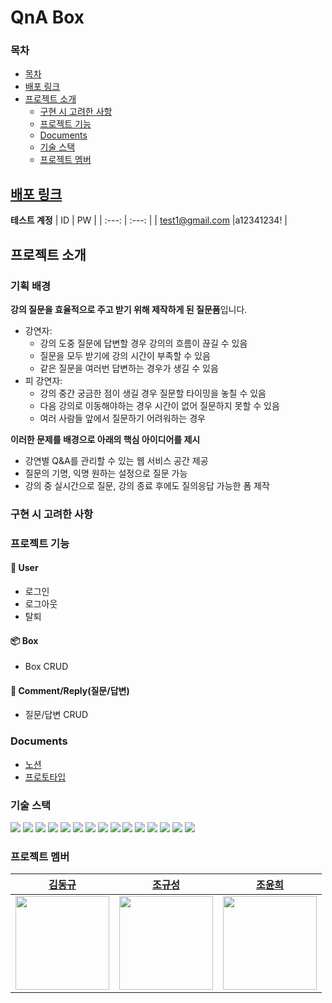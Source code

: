 #  QnA Box

### 목차
- [목차](#목차)
- [배포 링크](#배포-링크)
- [프로젝트 소개](#프로젝트-소개)
   - [구현 시 고려한 사항](#구현-시-고려한-사항)
   - [프로젝트 기능](#프로젝트-기능)
   - [Documents](#documents)
   - [기술 스택](#기술-스택)
   - [프로젝트 멤버](#프로젝트-멤버)

## [배포 링크](https://qna-box.web.app)
**테스트 계정**
| ID | PW |
| :---: | :---: |
| test1@gmail.com |a12341234! |

## 프로젝트 소개

### 기획 배경

**강의 질문을 효율적으로 주고 받기 위해 제작하게 된 질문폼**입니다.

- 강연자:
    - 강의 도중 질문에 답변할 경우 강의의 흐름이 끊길 수 있음
    - 질문을 모두 받기에 강의 시간이 부족할 수 있음
    - 같은 질문을 여러번 답변하는 경우가 생길 수 있음
- 피 강연자:
    - 강의 중간 궁금한 점이 생길 경우 질문할 타이밍을 놓칠 수 있음
    - 다음 강의로 이동해야하는 경우 시간이 없어 질문하지 못할 수 있음
    - 여러 사람들 앞에서 질문하기 어려워하는 경우

**이러한 문제를 배경으로 아래의 핵심 아이디어를 제시**
- 강연별 Q&A를 관리할 수 있는 웹 서비스 공간 제공
- 질문의 기명, 익명 원하는 설정으로 질문 가능
- 강의 중 실시간으로 질문, 강의 종료 후에도 질의응답 가능한 폼 제작

### 구현 시 고려한 사항
### 프로젝트 기능
#### 🏃 User
- 로그인
- 로그아웃
- 탈퇴

#### 📦 Box
- Box CRUD

#### 💬 Comment/Reply(질문/답변)
- 질문/답변 CRUD

### Documents
- [노션](https://5kdk.notion.site/b21eb7590ab7408ca0983a5b386c3de0?v=b5c686ffadc84e86a049e690e8acbbb1&pvs=4)
- [프로토타입](https://www.figma.com/file/jJDbPxKLTVXr4QfbpiQj40/Q%26A-ROOM-UI?type=design&node-id=0%3A1&mode=design&t=H8KLMB7GrpiFak1R-1)

### 기술 스택
<img src="https://img.shields.io/badge/typescript-3178C6?style=for-the-badge&logo=typescript&logoColor=white"/> <img src="https://img.shields.io/badge/react-61DAFB?style=for-the-badge&logo=react&logoColor=black"/> <img src="https://img.shields.io/badge/react router-CA4245?style=for-the-badge&logo=ReactRouter&logoColor=white"> <img src="https://img.shields.io/badge/jotai-black?style=for-the-badge&logo=[]&logoColor=white"/> <img src="https://img.shields.io/badge/react query-FF4154?style=for-the-badge&logo=react%20query&logoColor=white"/> <img src="https://img.shields.io/badge/React Error Boundary-black?style=for-the-badge&logo=[]&logoColor=white"/> <img src="https://img.shields.io/badge/emotion-black?style=for-the-badge&logo=[]&logoColor=white"/> <img src="https://img.shields.io/badge/react hook form-EC5990?style=for-the-badge&logo=react%20hook%20form&logoColor=white"/> <img src="https://img.shields.io/badge/zod-3E67B1?style=for-the-badge&logo=zod&logoColor=white"/> <img src="https://img.shields.io/badge/eslint-4B32C3?style=for-the-badge&logo=ESLint&logoColor=white"> <img src="https://img.shields.io/badge/prettier-F7B93E?style=for-the-badge&logo=Prettier&logoColor=black"> <img src="https://img.shields.io/badge/vite-646CFF?style=for-the-badge&logo=vite&logoColor=white"/> <img src="https://img.shields.io/badge/firebase-FFCA28?style=for-the-badge&logo=firebase&logoColor=black"/> <img src="https://img.shields.io/badge/notion-000000?style=for-the-badge&logo=notion&logoColor=white"/> <img src="https://img.shields.io/badge/discord-5865F2?style=for-the-badge&logo=discord&logoColor=black"/>

### 프로젝트 멤버
| [김동규](https://github.com/5kdk) | [조규성](https://github.com/operat04) | [조윤희](https://github.com/YUNH7) |
| :---: | :---: | :---: |
| <img src="https://github.com/p-c-w/universe/assets/86090355/29941c7f-ac9b-4569-afd3-b87c7b04cbcf" style="width: 150px"> | <img src="https://github.com/pre-onboarding-team-6/.github/assets/86090355/a72357cc-dbdb-4e3d-a5d5-7d7c53c086cd" style="width: 150px"> | <img src="https://avatars.githubusercontent.com/u/113083398?v=4" style="width: 150px"> |
